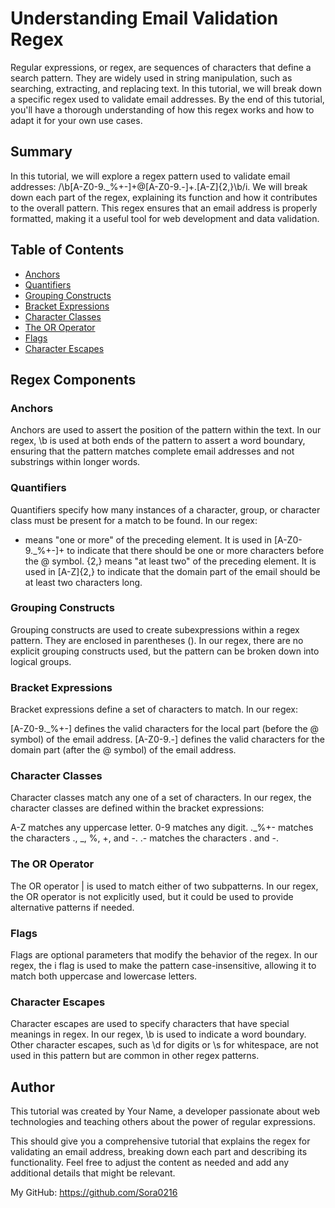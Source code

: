 # Understanding Email Validation Regex

Regular expressions, or regex, are sequences of characters that define a search pattern. They are widely used in string manipulation, such as searching, extracting, and replacing text. In this tutorial, we will break down a specific regex used to validate email addresses. By the end of this tutorial, you'll have a thorough understanding of how this regex works and how to adapt it for your own use cases.

## Summary

In this tutorial, we will explore a regex pattern used to validate email addresses: /\b[A-Z0-9._%+-]+@[A-Z0-9.-]+\.[A-Z]{2,}\b/i. We will break down each part of the regex, explaining its function and how it contributes to the overall pattern. This regex ensures that an email address is properly formatted, making it a useful tool for web development and data validation.

## Table of Contents

- [Anchors](#anchors)
- [Quantifiers](#quantifiers)
- [Grouping Constructs](#grouping-constructs)
- [Bracket Expressions](#bracket-expressions)
- [Character Classes](#character-classes)
- [The OR Operator](#the-or-operator)
- [Flags](#flags)
- [Character Escapes](#character-escapes)

## Regex Components

### Anchors
Anchors are used to assert the position of the pattern within the text. In our regex, \b is used at both ends of the pattern to assert a word boundary, ensuring that the pattern matches complete email addresses and not substrings within longer words.

### Quantifiers
Quantifiers specify how many instances of a character, group, or character class must be present for a match to be found. In our regex:

+ means "one or more" of the preceding element. It is used in [A-Z0-9._%+-]+ to indicate that there should be one or more characters before the @ symbol.
{2,} means "at least two" of the preceding element. It is used in [A-Z]{2,} to indicate that the domain part of the email should be at least two characters long.

### Grouping Constructs
Grouping constructs are used to create subexpressions within a regex pattern. They are enclosed in parentheses (). In our regex, there are no explicit grouping constructs used, but the pattern can be broken down into logical groups.

### Bracket Expressions
Bracket expressions define a set of characters to match. In our regex:

[A-Z0-9._%+-] defines the valid characters for the local part (before the @ symbol) of the email address.
[A-Z0-9.-] defines the valid characters for the domain part (after the @ symbol) of the email address.

### Character Classes
Character classes match any one of a set of characters. In our regex, the character classes are defined within the bracket expressions:

A-Z matches any uppercase letter.
0-9 matches any digit.
._%+- matches the characters ., _, %, +, and -.
.- matches the characters . and -.

### The OR Operator
The OR operator | is used to match either of two subpatterns. In our regex, the OR operator is not explicitly used, but it could be used to provide alternative patterns if needed.

### Flags
Flags are optional parameters that modify the behavior of the regex. In our regex, the i flag is used to make the pattern case-insensitive, allowing it to match both uppercase and lowercase letters.

### Character Escapes
Character escapes are used to specify characters that have special meanings in regex. In our regex, \b is used to indicate a word boundary. Other character escapes, such as \d for digits or \s for whitespace, are not used in this pattern but are common in other regex patterns.

## Author
This tutorial was created by Your Name, a developer passionate about web technologies and teaching others about the power of regular expressions.

This should give you a comprehensive tutorial that explains the regex for validating an email address, breaking down each part and describing its functionality. Feel free to adjust the content as needed and add any additional details that might be relevant.

My GitHub:
https://github.com/Sora0216
